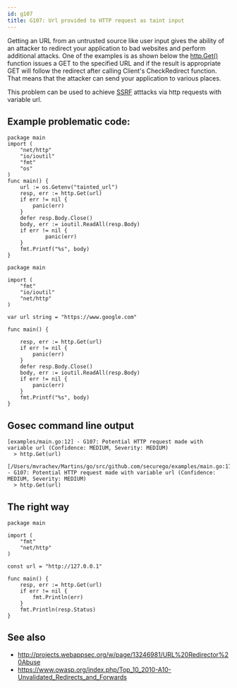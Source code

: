```yaml
---
id: g107
title: G107: Url provided to HTTP request as taint input
---
```


Getting an URL from an untrusted source like user input gives the ability of an attacker to redirect your application to bad websites and perform additional attacks.
One of the examples is as shown below the [http.Get()](https://golang.org/pkg/net/http/#Client.Get) function issues a GET to the specified URL and if the result is appropriate GET will follow the redirect after calling Client's CheckRedirect function. That means that the attacker can send your application to various places.

This problem can be used to achieve [SSRF](https://www.acunetix.com/blog/articles/server-side-request-forgery-vulnerability/) atttacks via http requests with variable url.

## Example problematic code:

```
package main
import (
	"net/http"
	"io/ioutil"
	"fmt"
	"os"
)
func main() {
	url := os.Getenv("tainted_url")
	resp, err := http.Get(url)
	if err != nil {
		panic(err)
	}
  	defer resp.Body.Close()
  	body, err := ioutil.ReadAll(resp.Body)
  	if err != nil {
    		panic(err)
  	}
  	fmt.Printf("%s", body)
}
```

```
package main

import (
	"fmt"
	"io/ioutil"
	"net/http"
)

var url string = "https://www.google.com"

func main() {

	resp, err := http.Get(url)
	if err != nil {
		panic(err)
	}
	defer resp.Body.Close()
	body, err := ioutil.ReadAll(resp.Body)
	if err != nil {
		panic(err)
	}
	fmt.Printf("%s", body)
}
```

## Gosec command line output

```
[examples/main.go:12] - G107: Potential HTTP request made with variable url (Confidence: MEDIUM, Severity: MEDIUM)
  > http.Get(url)
```

```
[/Users/mvrachev/Martins/go/src/github.com/securego/examples/main.go:17] - G107: Potential HTTP request made with variable url (Confidence: MEDIUM, Severity: MEDIUM)
  > http.Get(url)
```

## The right way

```
package main

import (
	"fmt"
	"net/http"
)

const url = "http://127.0.0.1"

func main() {
	resp, err := http.Get(url)
	if err != nil {
		fmt.Println(err)
	}
	fmt.Println(resp.Status)
}
```

## See also

* http://projects.webappsec.org/w/page/13246981/URL%20Redirector%20Abuse
* https://www.owasp.org/index.php/Top_10_2010-A10-Unvalidated_Redirects_and_Forwards
